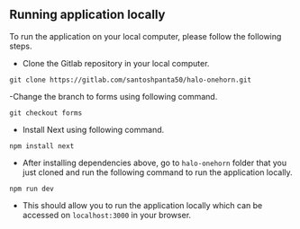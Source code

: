 ## Running application locally
To run the application on your local computer, please follow the following steps.

- Clone the Gitlab repository in your local computer.

`git clone https://gitlab.com/santoshpanta50/halo-onehorn.git`

-Change the branch to forms using following command.

`git checkout forms`

- Install Next using following command.

`npm install next `

- After installing dependencies above, go to `halo-onehorn` folder that you just cloned and run the following command to run the application locally.

`npm run dev`

- This should allow you to run the application locally which can be accessed on `localhost:3000` in your browser.